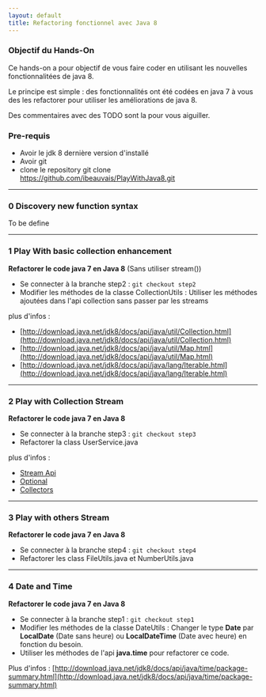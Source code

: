 ```yaml
---
layout: default
title: Refactoring fonctionnel avec Java 8
---
```


### Objectif du Hands-On

Ce hands-on a pour objectif de vous faire coder en utilisant les nouvelles fonctionnalitées de java 8.

Le principe est simple : des fonctionnalités ont été codées en java 7 à vous des les refactorer pour utiliser les améliorations de java 8.

Des commentaires avec des TODO sont la pour vous aiguiller.

### Pre-requis
* Avoir le jdk 8 dernière version d'installé
* Avoir git
* clone le repository git clone https://github.com/ibeauvais/PlayWithJava8.git

-----------------

### 0 Discovery new function syntax
 To be define

-----------------

### 1 Play With basic collection enhancement
 **Refactorer le code java 7 en Java 8**  (Sans utiliser stream())

 * Se connecter à la branche step2 :
     `git checkout step2`
 * Modifier les méthodes de la classe CollectionUtils : Utiliser les méthodes ajoutées dans l'api collection sans passer par les streams

 plus d'infos :

 * [http://download.java.net/jdk8/docs/api/java/util/Collection.html](http://download.java.net/jdk8/docs/api/java/util/Collection.html)
 * [http://download.java.net/jdk8/docs/api/java/util/Map.html](http://download.java.net/jdk8/docs/api/java/util/Map.html)
 * [http://download.java.net/jdk8/docs/api/java/lang/Iterable.html](http://download.java.net/jdk8/docs/api/java/lang/Iterable.html)

-----------------

### 2 Play with Collection Stream
 **Refactorer le code java 7 en Java 8**

 * Se connecter à la branche step3 :
      `git checkout step3`
 * Refactorer la class UserService.java

 plus d'infos :
  * [Stream Api](http://download.java.net/jdk8/docs/api/java/util/stream/Stream.html)
  * [Optional](http://download.java.net/jdk8/docs/api/java/util/Optional.html)
  * [Collectors](http://download.java.net/jdk8/docs/api/java/util/stream/Collectors.html)

  -----------------

### 3 Play with others Stream
 **Refactorer le code java 7 en Java 8**

 * Se connecter à la branche step4 :
      `git checkout step4`
 * Refactorer les class FileUtils.java et NumberUtils.java

  -----------------

### 4 Date and Time

**Refactorer le code java 7 en Java 8**

* Se connecter à la branche step1 :
    `git checkout step1`
* Modifier les méthodes de la classe DateUtils : Changer le type **Date** par **LocalDate** (Date sans heure) ou **LocalDateTime** (Date avec heure) en fonction du besoin.
* Utiliser les méthodes de l'api **java.time** pour refactorer ce code.

Plus d'infos : [http://download.java.net/jdk8/docs/api/java/time/package-summary.html](http://download.java.net/jdk8/docs/api/java/time/package-summary.html)

